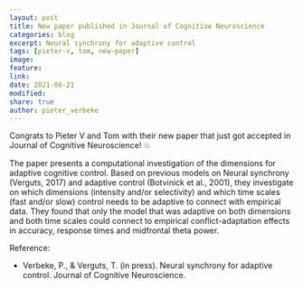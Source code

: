```yaml
---
layout: post
title: New paper published in Journal of Cognitive Neuroscience
categories: blog
excerpt: Neural synchrony for adaptive control
tags: [pieter-v, tom, new-paper]
image:
feature:
link:
date: 2021-06-21
modified:
share: true
author: pieter_verbeke
---
```


Congrats to Pieter V and Tom with their new paper that just got accepted in Journal of Cognitive Neuroscience! :boom:
   
The paper presents a computational investigation of the dimensions for adaptive cognitive control. Based on previous models on Neural synchrony (Verguts, 2017) and adaptive control (Botvinick et al., 2001), they investigate on which dimensions (intensity and/or selectivity) and which time scales (fast and/or slow) control needs to be adaptive to connect with empirical data. They found that only the model that was adaptive on both dimensions and both time scales could connect to empirical conflict-adaptation effects in accuracy, response times and midfrontal theta power.

Reference:
- Verbeke, P., & Verguts, T. (in press). Neural synchrony for adaptive control. Journal of Cognitive Neuroscience.
